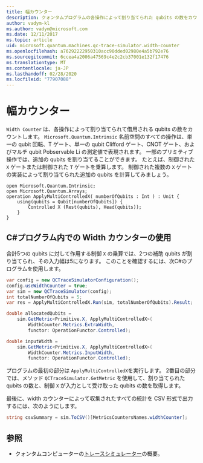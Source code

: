 ```yaml
---
title: 幅カウンター
description: クォンタムプログラムの各操作によって割り当てられた qubits の数をカウントする Microsoft QDK Width カウンターについて説明します。
author: vadym-kl
ms.author: vadym@microsoft.com
ms.date: 12/11/2017
ms.topic: article
uid: microsoft.quantum.machines.qc-trace-simulator.width-counter
ms.openlocfilehash: a76292222950310acc90dded02980e4a5b792e76
ms.sourcegitcommit: 6ccea4a2006a47569c4e2c2cb37001e132f17476
ms.translationtype: MT
ms.contentlocale: ja-JP
ms.lasthandoff: 02/28/2020
ms.locfileid: "77907088"
---
```

# <a name="width-counter"></a>幅カウンター

`Width Counter` は、各操作によって割り当てられて借用される qubits の数をカウントします。
`Microsoft.Quantum.Intrinsic` 名前空間のすべての操作は、単一の qubit 回転、T ゲート、単一の qubit Clifford ゲート、CNOT ゲート、およびマルチ qubit Pobservable Li の測定値で表現されます。 一部のプリミティブ操作では、追加の qubits を割り当てることができます。 たとえば、制御された `X` ゲートまたは制御された `T` ゲートを乗算します。 制御された複数の `X` ゲートの実装によって割り当てられた追加の qubits を計算してみましょう。

```qsharp
open Microsoft.Quantum.Intrinsic;
open Microsoft.Quantum.Arrays;
operation ApplyMultiControlledX( numberOfQubits : Int ) : Unit {
    using(qubits = Qubit[numberOfQubits]) {
        Controlled X (Rest(qubits), Head(qubits));
    } 
}
```

## <a name="using-width-counter-within-a-c-program"></a>C#プログラム内での Width カウンターの使用

合計5つの qubits に対して作用する制御 `X` の乗算では、2つの補助 qubits が割り当てられ、その入力幅は5になります。 このことを確認するには、次C#のプログラムを使用します。

```csharp 
var config = new QCTraceSimulatorConfiguration();
config.useWidthCounter = true;
var sim = new QCTraceSimulator(config);
int totalNumberOfQubits = 5;
var res = ApplyMultiControlledX.Run(sim, totalNumberOfQubits).Result;

double allocatedQubits = 
    sim.GetMetric<Primitive.X, ApplyMultiControlledX>(
        WidthCounter.Metrics.ExtraWidth,
        functor: OperationFunctor.Controlled); 

double inputWidth =
    sim.GetMetric<Primitive.X, ApplyMultiControlledX>(
        WidthCounter.Metrics.InputWidth,
        functor: OperationFunctor.Controlled);
```

プログラムの最初の部分は `ApplyMultiControlledX`を実行します。 2番目の部分では、メソッド `QCTraceSimulator.GetMetric` を使用して、割り当てられた qubits の数と、制御 `X` が入力として受け取った qubits の数を取得します。 

最後に、width カウンターによって収集されたすべての統計を CSV 形式で出力するには、次のようにします。
```csharp
string csvSummary = sim.ToCSV()[MetricsCountersNames.widthCounter];
```

## <a name="see-also"></a>参照 ##

- クォンタムコンピューターの[トレースシミュレーター](xref:microsoft.quantum.machines.qc-trace-simulator.intro)の概要。
